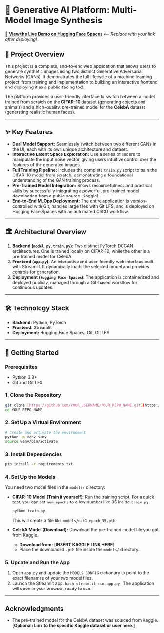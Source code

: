 # 🎨 Generative AI Platform: Multi-Model Image Synthesis

**[🚀 View the Live Demo on Hugging Face Spaces](https://huggingface.co/spaces/YOUR_USERNAME/YOUR_SPACE_NAME)** _<-- Replace with your link after deploying!_

## 📖 Project Overview

This project is a complete, end-to-end web application that allows users to generate synthetic images using two distinct Generative Adversarial Networks (GANs). It demonstrates the full lifecycle of a machine learning project, from training and implementation to building an interactive frontend and deploying it as a public-facing tool.

The platform provides a user-friendly interface to switch between a model trained from scratch on the **CIFAR-10** dataset (generating objects and animals) and a high-quality, pre-trained model for the **CelebA** dataset (generating realistic human faces).

---

## ✨ Key Features

- **Dual Model Support:** Seamlessly switch between two different GANs in the UI, each with its own unique architecture and dataset.
- **Interactive Latent Space Exploration:** Use a series of sliders to manipulate the input noise vector, giving users intuitive control over the features of the generated images.
- **Full Training Pipeline:** Includes the complete `train.py` script to train the CIFAR-10 model from scratch, demonstrating a foundational understanding of the GAN training process.
- **Pre-Trained Model Integration:** Shows resourcefulness and practical skills by successfully integrating a powerful, pre-trained model downloaded from a public source (Kaggle).
- **End-to-End MLOps Deployment:** The entire application is version-controlled with Git, handles large files with Git LFS, and is deployed on Hugging Face Spaces with an automated CI/CD workflow.

---

## 🏛️ Architectural Overview

1.  **Backend (`model.py`, `train.py`)**: Two distinct PyTorch DCGAN architectures. One is trained locally on CIFAR-10, while the other is a pre-trained model for CelebA.
2.  **Frontend (`app.py`)**: An interactive and user-friendly web interface built with Streamlit. It dynamically loads the selected model and provides controls for generation.
3.  **Deployment (`Hugging Face Spaces`)**: The application is containerized and deployed publicly, managed through a Git-based workflow for continuous updates.

---

## 🛠️ Technology Stack

- **Backend:** Python, PyTorch
- **Frontend:** Streamlit
- **Deployment:** Hugging Face Spaces, Git, Git LFS

---

## 🚀 Getting Started

### Prerequisites

- Python 3.8+
- Git and Git LFS

### 1. Clone the Repository

```bash
git clone [https://github.com/YOUR_USERNAME/YOUR_REPO_NAME.git](https://github.com/YOUR_USERNAME/YOUR_REPO_NAME.git)
cd YOUR_REPO_NAME
```

### 2. Set Up a Virtual Environment

```bash
# Create and activate the environment
python -m venv venv
source venv/bin/activate
```

### 3. Install Dependencies

```bash
pip install -r requirements.txt
```

### 4. Set Up the Models

You need two model files in the `models/` directory:

- **CIFAR-10 Model (Train it yourself):**
  Run the training script. For a quick test, you can set `num_epochs` to a low number like 35 inside `train.py`.

  ```bash
  python train.py
  ```

  This will create a file like `models/netG_epoch_35.pth`.

- **CelebA Model (Download):**
  Download the pre-trained model file you got from Kaggle.
  - **Download from:** [**INSERT KAGGLE LINK HERE**]
  - Place the downloaded `.pth` file inside the `models/` directory.

### 5. Update and Run the App

1.  Open `app.py` and update the `MODELS_CONFIG` dictionary to point to the exact filenames of your two model files.
2.  Launch the Streamlit app:
    `bash
streamlit run app.py
`
    The application will open in your browser, ready to use.

---

## Acknowledgments

- The pre-trained model for the CelebA dataset was sourced from Kaggle. [**Optional: Link to the specific Kaggle dataset or user here.**]
